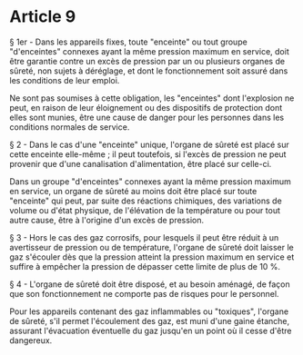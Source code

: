 # Article 9

§ 1er - Dans les appareils fixes, toute "enceinte" ou tout groupe "d'enceintes" connexes ayant la même pression maximum en service, doit être garantie contre un excès de pression par un ou plusieurs organes de sûreté, non sujets à déréglage, et dont le fonctionnement soit assuré dans les conditions de leur emploi.

Ne sont pas soumises à cette obligation, les "enceintes" dont l'explosion ne peut, en raison de leur éloignement ou des dispositifs de protection dont elles sont munies, être une cause de danger pour les personnes dans les conditions normales de service.

§ 2 - Dans le cas d'une "enceinte" unique, l'organe de sûreté est placé sur cette enceinte elle-même ; il peut toutefois, si l'excès de pression ne peut provenir que d'une canalisation d'alimentation, être placé sur celle-ci.

Dans un groupe "d'enceintes" connexes ayant la même pression maximum en service, un organe de sûreté au moins doit être placé sur toute "enceinte" qui peut, par suite des réactions chimiques, des variations de volume ou d'état physique, de l'élévation de la température ou pour tout autre cause, être à l'origine d'un excès de pression.

§ 3 - Hors le cas des gaz corrosifs, pour lesquels il peut être réduit à un avertisseur de pression ou de température, l'organe de sûreté doit laisser le gaz s'écouler dès que la pression atteint la pression maximum en service et suffire à empêcher la pression de dépasser cette limite de plus de 10 %.

§ 4 - L'organe de sûreté doit être disposé, et au besoin aménagé, de façon que son fonctionnement ne comporte pas de risques pour le personnel.

Pour les appareils contenant des gaz inflammables ou "toxiques", l'organe de sûreté, s'il permet l'écoulement des gaz, est muni d'une gaine étanche, assurant l'évacuation éventuelle du gaz jusqu'en un point où il cesse d'être dangereux.
